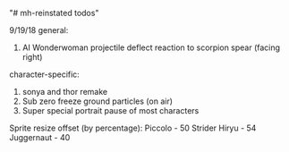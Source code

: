 "# mh-reinstated todos" 

9/19/18
general:
1. AI
Wonderwoman projectile deflect reaction to scorpion spear (facing right)

character-specific:

1. sonya and thor remake
2. Sub zero freeze ground particles (on air)
3. Super special portrait pause of most characters

Sprite resize offset (by percentage):
Piccolo - 50
Strider Hiryu - 54
Juggernaut - 40